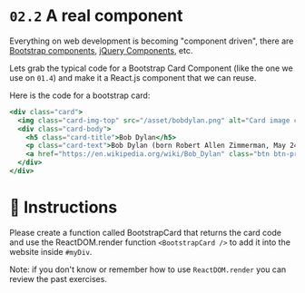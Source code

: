 # `02.2` A real component

Everything on web development is becoming "component driven", there are [Bootstrap components](https://getbootstrap.com/docs/4.0/components/buttons/), [jQuery Components](https://jqueryui.com/), etc.

Lets grab the typical code for a Bootstrap Card Component (like the one we use on `01.4`) and make it a React.js component that we can reuse.

Here is the code for a bootstrap card:

```jsx
<div class="card">
  <img class="card-img-top" src="/asset/bobdylan.png" alt="Card image cap">
  <div class="card-body">
    <h5 class="card-title">Bob Dylan</h5>
    <p class="card-text">Bob Dylan (born Robert Allen Zimmerman, May 24, 1941) is an American singer-songwriter, author, and artist who has been an influential figure in popular music and culture for more than five decades.</p>
    <a href="https://en.wikipedia.org/wiki/Bob_Dylan" class="btn btn-primary">Go to wikipedia</a>
  </div>
</div>
```

# :speech_balloon: Instructions

Please create a function called BootstrapCard that returns the card code and use the ReactDOM.render function `<BootstrapCard />` to add it into the website inside `#myDiv`.

Note: if you don't know or remember how to use `ReactDOM.render` you can review the past exercises.